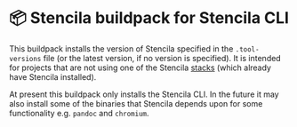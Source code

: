 # 📦 Stencila buildpack for Stencila CLI

This buildpack installs the version of Stencila specified in the `.tool-versions` file (or the latest version, if no version is specified). It is intended for projects that are not using one of the Stencila [stacks](https://github.com/stencila/stencila/tree/HEAD/docker/stacks) (which already have Stencila installed).

At present this buildpack only installs the Stencila CLI. In the future it may also install some of the binaries that Stencila depends upon for some functionality e.g. `pandoc` and `chromium`.
